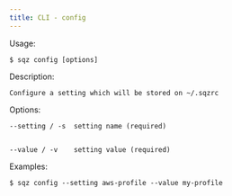 ```yaml
---
title: CLI - config
---
```

 
 Usage: 

    $ sqz config [options]

 Description:

    Configure a setting which will be stored on ~/.sqzrc

 Options:

    --setting / -s  setting name (required)

 
    --value / -v    setting value (required)

 

 Examples:

    $ sqz config --setting aws-profile --value my-profile
